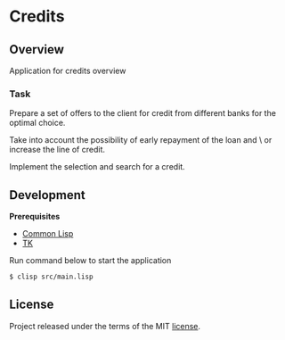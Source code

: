 # Credits

## Overview

Application for credits overview

### Task

Prepare a set of offers to the client for credit from different banks for the optimal choice.

Take into account the possibility of early repayment of the loan and \ or increase the line of credit.

Implement the selection and search for a credit.

## Development

**Prerequisites**
- [Common Lisp](https://lisp-lang.org/)
- [TK](https://en.wikipedia.org/wiki/Tk_(software))

Run command below to start the application

```sh
$ clisp src/main.lisp
```

## License
Project released under the terms of the MIT [license](./LICENSE).
